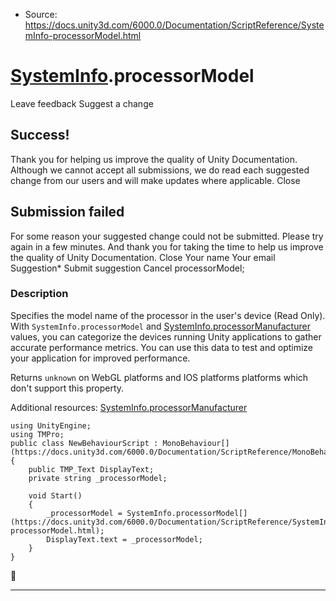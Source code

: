 * Source: https://docs.unity3d.com/6000.0/Documentation/ScriptReference/SystemInfo-processorModel.html

#  [SystemInfo](https://docs.unity3d.com/6000.0/Documentation/ScriptReference/SystemInfo.html).processorModel
Leave feedback
Suggest a change
## Success!
Thank you for helping us improve the quality of Unity Documentation. Although we cannot accept all submissions, we do read each suggested change from our users and will make updates where applicable.
Close
## Submission failed
For some reason your suggested change could not be submitted. Please <a>try again</a> in a few minutes. And thank you for taking the time to help us improve the quality of Unity Documentation.
Close
Your name Your email Suggestion* Submit suggestion
Cancel
processorModel; 
### Description
Specifies the model name of the processor in the user's device (Read Only).
With `SystemInfo.processorModel` and [SystemInfo.processorManufacturer](https://docs.unity3d.com/6000.0/Documentation/ScriptReference/SystemInfo-processorManufacturer.html) values, you can categorize the devices running Unity applications to gather accurate performance metrics. You can use this data to test and optimize your application for improved performance.  
  
Returns `unknown` on WebGL platforms and IOS platforms platforms which don't support this property.  
  
Additional resources: [SystemInfo.processorManufacturer](https://docs.unity3d.com/6000.0/Documentation/ScriptReference/SystemInfo-processorManufacturer.html)
```
using UnityEngine;
using TMPro;
public class NewBehaviourScript : MonoBehaviour[](https://docs.unity3d.com/6000.0/Documentation/ScriptReference/MonoBehaviour.html)
{
    public TMP_Text DisplayText;
    private string _processorModel;  
  
    void Start()
    {
        _processorModel = SystemInfo.processorModel[](https://docs.unity3d.com/6000.0/Documentation/ScriptReference/SystemInfo-processorModel.html);
        DisplayText.text = _processorModel;
    }
}

```

* * *
